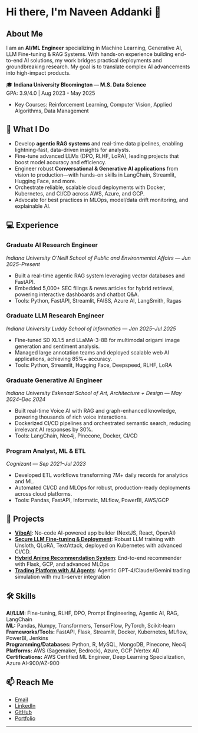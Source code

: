 # Hi there, I'm Naveen Addanki 👋
## About Me
I am an **AI/ML Engineer** specializing in Machine Learning, Generative AI, LLM Fine-tuning & RAG Systems. With hands-on experience building end-to-end AI solutions, my work bridges practical deployments and groundbreaking research. My goal is to translate complex AI advancements into high-impact products.

🎓 **Indiana University Bloomington — M.S. Data Science**  
GPA: 3.9/4.0 | Aug 2023 - May 2025
- Key Courses: Reinforcement Learning, Computer Vision, Applied Algorithms, Data Management

## 🚀 What I Do
- Develop **agentic RAG systems** and real-time data pipelines, enabling lightning-fast, data-driven insights for analysts.
- Fine-tune advanced LLMs (DPO, RLHF, LoRA), leading projects that boost model accuracy and efficiency.
- Engineer robust **Conversational & Generative AI applications** from vision to production—with hands-on skills in LangChain, Streamlit, Hugging Face, and more.
- Orchestrate reliable, scalable cloud deployments with Docker, Kubernetes, and CI/CD across AWS, Azure, and GCP.
- Advocate for best practices in MLOps, model/data drift monitoring, and explainable AI.

## 💻 Experience
### Graduate AI Research Engineer  
*Indiana University O'Neill School of Public and Environmental Affairs — Jun 2025–Present*
- Built a real-time agentic RAG system leveraging vector databases and FastAPI.
- Embedded 5,000+ SEC filings & news articles for hybrid retrieval, powering interactive dashboards and chatbot Q&A.
- Tools: Python, FastAPI, Streamlit, FAISS, Azure AI, LangSmith, Ragas

### Graduate LLM Research Engineer  
*Indiana University Luddy School of Informatics — Jan 2025–Jul 2025*
- Fine-tuned SD XL1.5 and LLaMA-3-8B for multimodal origami image generation and sentiment analysis.
- Managed large annotation teams and deployed scalable web AI applications, achieving 85%+ accuracy.
- Tools: Python, Streamlit, Hugging Face, Deepspeed, RLHF, LoRA

### Graduate Generative AI Engineer  
*Indiana University Eskenazi School of Art, Architecture + Design — May 2024–Dec 2024*
- Built real-time Voice AI with RAG and graph-enhanced knowledge, powering thousands of rich voice interactions.
- Dockerized CI/CD pipelines and orchestrated semantic search, reducing irrelevant AI responses by 30%.
- Tools: LangChain, Neo4j, Pinecone, Docker, CI/CD

### Program Analyst, ML & ETL  
*Cognizant — Sep 2021–Jul 2023*
- Developed ETL workflows transforming 7M+ daily records for analytics and ML.
- Automated CI/CD and MLOps for robust, production-ready deployments across cloud platforms.
- Tools: Pandas, FastAPI, Informatic, MLflow, PowerBI, AWS/GCP

## 🌟 Projects
- [**VibeAI**](https://github.com/naveenaddanki84/vibeAI_saas): No-code AI-powered app builder (NextJS, React, OpenAI)
- [**Secure LLM Fine-tuning & Deployment**](https://github.com/naveenaddanki84/Text-Classification-Dataset-and-Fine-Tuning-with-Pretrained-Language-Model): Robust LLM training with Unsloth, QLoRA, TextAttack, deployed on Kubernetes with advanced CI/CD.
- [**Hybrid Anime Recommendation System**](https://github.com/naveenaddanki84/Hybrid_Anime_Recommendation_system): End-to-end recommender with Flask, GCP, and advanced MLOps
- [**Trading Platform with AI Agents**](https://github.com/naveenaddanki84/MCP-Trading-Platform-with-Multi-Server-Integration): Agentic GPT-4/Claude/Gemini trading simulation with multi-server integration

## 🛠️ Skills
**AI/LLM:** Fine-tuning, RLHF, DPO, Prompt Engineering, Agentic AI, RAG, LangChain  
**ML:** Pandas, Numpy, Transformers, TensorFlow, PyTorch, Scikit-learn  
**Frameworks/Tools:** FastAPI, Flask, Streamlit, Docker, Kubernetes, MLflow, PowerBI, Jenkins  
**Programming/Databases:** Python, R, MySQL, MongoDB, Pinecone, Neo4j  
**Platforms:** AWS (Sagemaker, Bedrock), Azure, GCP (Vertex AI)  
**Certifications:** AWS Certified ML Engineer, Deep Learning Specialization, Azure AI-900/AZ-900

## 📫 Reach Me
- [Email](mailto:addankinaveen84@gmail.com)
- [LinkedIn](https://www.linkedin.com/in/naveenaddanki/)
- [GitHub](https://github.com/naveenaddanki84)
- [Portfolio](https://www.datascienceportfol.io/addankinaveen84)
  
---

